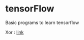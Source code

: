 # tensorFlow
Basic programs to learn tensorflow

Xor : [link](https://mohanmanju.github.io/tensorFlow/xor/index.html)<br />
